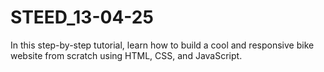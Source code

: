 # STEED_13-04-25
In this step-by-step tutorial, learn how to build a cool and responsive bike website from scratch using HTML, CSS, and JavaScript.
